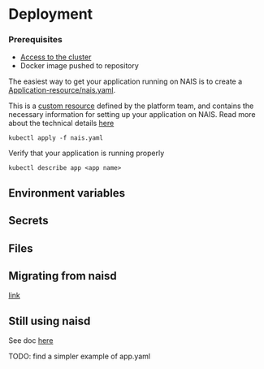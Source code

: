 # Deployment

### Prerequisites 

- [Access to the cluster](../security/operational_access.md)
- Docker image pushed to repository

The easiest way to get your application running on NAIS is to create a [Application-resource/nais.yaml](https://github.com/nais/naiserator/blob/master/examples/app.yaml).

This is a [custom resource](https://kubernetes.io/docs/tasks/access-kubernetes-api/custom-resources/custom-resource-definitions/) defined by the platform team, and contains the necessary information for setting up your application on NAIS. Read more about the technical details [here](https://github.com/nais/naiserator)
 


`kubectl apply -f nais.yaml`

Verify that your application is running properly

`kubectl describe app <app name>`

## Environment variables

## Secrets

## Files


## Migrating from naisd

[link](migrating_from_naisd.md)

## Still using naisd

See doc [here](naisd.md)


TODO: find a simpler example of app.yaml
